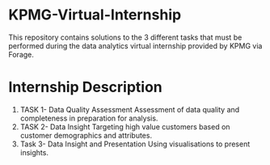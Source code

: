 # KPMG-Virtual-Internship
This repository contains solutions to the 3 different tasks that must be performed during the data analytics virtual internship provided by KPMG via Forage.
# Internship Description
1) TASK 1- Data Quality Assessment
   Assessment of data quality and completeness in preparation for analysis.
2) TASK 2- Data Insight
   Targeting high value customers based on customer demographics and attributes. 
4) Task 3- Data Insight and Presentation
    Using visualisations to present insights.

